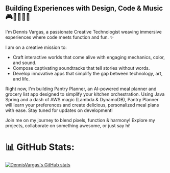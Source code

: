 ## Building Experiences with Design, Code & Music 🎮👨🏽‍💻🎵
I'm Dennis Vargas, a passionate Creative Technologist weaving immersive experiences where code meets function and fun. ✨

I am on a creative mission to:
- Craft interactive worlds that come alive with engaging mechanics, color, and sound.
- Compose captivating soundtracks that tell stories without words.
- Develop innovative apps that simplify the gap between technology, art, and life.

Right now, I'm building Pantry Planner, an AI-powered meal planner and grocery list app designed to simplify your kitchen orchestration. Using Java Spring and a dash of AWS magic (Lambda & DynamoDB), Pantry Planner will learn your preferences and create delicious, personalized meal plans with ease. Stay tuned for updates on development!

Join me on my journey to blend pixels, function & harmony! Explore my projects, collaborate on something awesome, or just say hi!

# 📊 GitHub Stats:
 [![DennisVargas's GitHub stats](https://github-readme-stats.vercel.app/api?username=dennisvargas)](https://github.com/dennisvargas/github-readme-stats)
<!-- ![DennisVargas's Stats](https://github-readme-stats.vercel.app/api?username=DennisVargas&theme=tokyonight&hide_border=true&include_all_commits=true&count_private=true&show=reviews,discussions_started,discussions_answered,prs_merged,prs_merged_percentage)<br/>
![DennisVargas's Github Streak](https://github-readme-streak-stats.herokuapp.com/?user=DennisVargas&theme=tokyonight&hide_border=true)<br/>
![DennisVargas's Top Languages](https://github-readme-stats.vercel.app/api/top-langs/?username=DennisVargas&langs_count=12&theme=tokyonight&hide_border=true&include_all_commits=true&count_private=true&layout=compact)
![DennisVargas's Activity Graph](https://github-readme-activity-graph.vercel.app/graph/?username=DennisVargas&radius=6&theme=tokyo-night&hide_border=true) -->

<!-- 
My Tools of the Trade:

Programming Languages: Java, C, C++
Scripting Languages: Python, Javascript
Backend: Node.JS, Springboot
Frontend: HTML, CSS, Vue
Static Site Generation: Jekyll
Audio Production: Reaper
Movement & Inspiration: Basketball, Jazz Dance, Baroque Music
[Info needed: Add a sentence or two about your skills or expertise within each tool, like "I'm a master of building interactive gameplay in Java..." or "My passion for Latin rhythms inspires my music..."]


I believe technology is a powerful tool for storytelling, artistic expression, and even escapism. I'm constantly exploring the possibilities at the intersection of creativity and technology, always learning and growing as an artist and programmer.

[Info needed: Add a sentence or two about your interests outside of tech and music, like "When I'm not coding or composing, I love..." or "I'm always learning new things like..." if applicable]

Join the Journey:

Follow me on my blog: [link to your blog]
Connect with me on Twitter: [link to your Twitter]
Check out my portfolio: [link to your portfolio]
Let's chat! [link to your contact page or email address]
Thanks for stopping by! I hope you find something inspiring or helpful here. Feel free to explore and don't hesitate to reach out if you have any questions or just want to say hi.

[Emoji of a handshake or a wave]

[Optional: Add a call to action, like "Sign up for my newsletter to stay updated on my latest projects!" or "Join my Discord server to chat about tech and music!"] -->
